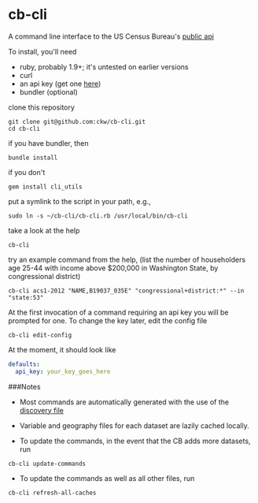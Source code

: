 cb-cli
======

A command line interface to the US Census Bureau's [public api](https://www.census.gov/developers)

To install, you'll need

* ruby, probably 1.9+; it's untested on earlier versions
* curl
* an api key (get one [here](https://www.census.gov/developers/tos/key_request.html))
* bundler (optional)

clone this repository
```
git clone git@github.com:ckw/cb-cli.git
cd cb-cli
```

if you have bundler, then

```
bundle install
```

if you don't

```
gem install cli_utils
```

put a symlink to the script in your path, e.g.,

```
sudo ln -s ~/cb-cli/cb-cli.rb /usr/local/bin/cb-cli
```

take a look at the help

```
cb-cli
```

try an example command from the help, (list the number of householders age 25-44 with income above $200,000 in Washington State, by congressional district)

```
cb-cli acs1-2012 "NAME,B19037_035E" "congressional+district:*" --in "state:53"
```

At the first invocation of a command requiring an api key you will be prompted
for one. To change the key later, edit the config file

```
cb-cli edit-config
```

At the moment, it should look like

```yaml
defaults:
  api_key: your_key_goes_here
```

###Notes

* Most commands are automatically generated with the use of the [discovery file](http://api.census.gov/data.json)

* Variable and geography files for each dataset are lazily cached locally.

* To update the commands, in the event that the CB adds more datasets, run

```
cb-cli update-commands
```

* To update the commands as well as all other files, run

```
cb-cli refresh-all-caches
```
